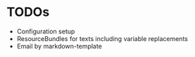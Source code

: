 # TODOs

- Configuration setup
- ResourceBundles for texts including variable replacements
- Email by markdown-template